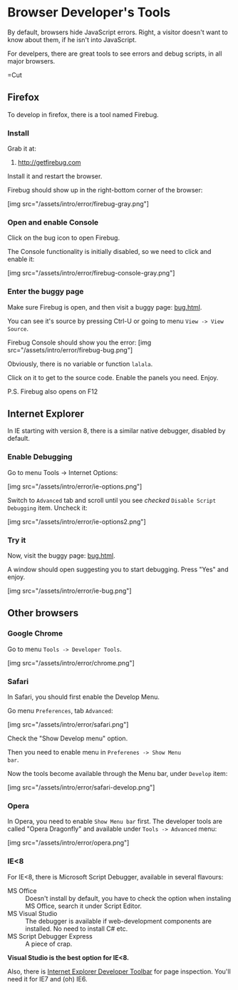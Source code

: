 
# Browser Developer's Tools 

By default, browsers hide JavaScript errors. Right, a visitor doesn't want to know about them, if he isn't into JavaScript.

For develpers, there are great tools to see errors and debug scripts, in all major browsers.

=Cut


## Firefox   

To develop in firefox, there is a tool named Firebug. 


### Install   
Grab it at:
<ol>
<li><a href="http://getfirebug.com">http://getfirebug.com</a></li>
</ol>

Install it and restart the browser.

Firebug should show up in the right-bottom corner of the browser: 

[img src="/assets/intro/error/firebug-gray.png"]


### Open and enable Console   

Click on the bug icon to open Firebug.

The Console functionality is initially disabled, so we need to click and enable it:

[img src="/assets/intro/error/firebug-console-gray.png"]


### Enter the buggy page   

Make sure Firebug is open, and then visit a buggy page: <a href="/files/tutorial/intro/error/bug.html">bug.html</a>.

You can see it's source by pressing Ctrl-U or going to menu <code>View -&gt; View Source</code>.

Firebug Console should show you the error:
[img src="/assets/intro/error/firebug-bug.png"]

Obviously, there is no variable or function `lalala`. 

Click on it to get to the source code. Enable the panels you need. Enjoy.

P.S. Firebug also opens on F12 


## Internet Explorer   

In IE starting with version 8, there is a similar native debugger, disabled by default.


### Enable Debugging   

Go to menu Tools -&gt; Internet Options:

[img src="/assets/intro/error/ie-options.png"]

Switch to `Advanced` tab and scroll until you see <i>checked</i> `Disable Script Debugging` item. Uncheck it:

[img src="/assets/intro/error/ie-options2.png"]


### Try it   

Now, visit the buggy page: <a href="/files/tutorial/intro/error/bug.html">bug.html</a>.

A window should open suggesting you to start debugging. Press "Yes" and enjoy.

[img src="/assets/intro/error/ie-bug.png"]


## Other browsers   


### Google Chrome   

Go to menu <code>Tools -&gt; Developer Tools</code>.

[img src="/assets/intro/error/chrome.png"]


### Safari   

In Safari, you should first enable the Develop Menu. 

Go menu `Preferences`, tab `Advanced`:

[img src="/assets/intro/error/safari.png"]

Check the "Show Develop menu" option.

Then you need to enable menu in <code>Preferenes -&gt; Show Menu bar</code>.

Now the tools become available through the Menu bar, under `Develop` item:

[img src="/assets/intro/error/safari-develop.png"]


### Opera   

In Opera, you need to enable `Show Menu bar` first. The developer tools are called "Opera Dragonfly" and available under <code>Tools -&gt; Advanced</code> menu:

[img src="/assets/intro/error/opera.png"]


### IE&lt;8   

For IE&lt;8, there is Microsoft Script Debugger, available in several flavours:
<dl>
<dt>MS Office</dt>
<dd>Doesn't install by default, you have to check the option when instaling MS Office, search it under Script Editor.</dd>
<dt>MS Visual Studio</dt>
<dd>The debugger is available if web-development components are installed. No need to install C# etc.</dd>
<dt>MS Script Debugger Express</dt>
<dd>A piece of crap.</dd>
</dl>

<b>Visual Studio is the best option for IE&lt;8.</b>

Also, there is <a href="http://www.microsoft.com/downloads/en/details.aspx?FamilyID=95e06cbe-4940-4218-b75d-b8856fced535">Internet Explorer Developer Toolbar</a> for page inspection. You'll need it for IE7 and (oh) IE6.

